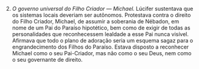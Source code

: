 ﻿2. *O governo universal do Filho Criador — Michael.* Lúcifer sustentava que os sistemas locais deveriam ser autônomos. Protestava contra o direito do Filho Criador, Michael, de assumir a soberania de Nébadon, em nome de um Pai do Paraíso hipotético, bem como de exigir de todas as personalidades que reconhecessem lealdade a esse Pai nunca visível. Afirmava que todo o plano de adoração seria um esquema sagaz para o engrandecimento dos Filhos do Paraíso. Estava disposto a reconhecer Michael como o seu Pai-Criador, mas não como o seu Deus, nem como o seu governante de direito.